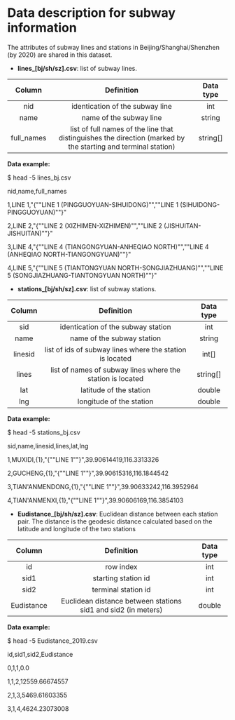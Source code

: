 ﻿# Data description for subway information

The attributes of subway lines and stations in Beijing/Shanghai/Shenzhen (by 2020) are shared in this dataset.

- **lines\_[bj/sh/sz].csv**: list of subway lines.

|**Column**|**Definition**|**Data type**|
| :-: | :-: | :-: |
|nid|identication of the subway line|int|
|name|name of the subway line|string|
|full\_names|list of full names of the line that distinguishes the direction (marked by the starting and terminal station)|string[]|

**Data example:**

$ head -5 lines\_bj.csv

nid,name,full\_names

1,LINE 1,"{""LINE 1 (PINGGUOYUAN-SIHUIDONG)"",""LINE 1 (SIHUIDONG-PINGGUOYUAN)""}"

2,LINE 2,"{""LINE 2 (XIZHIMEN-XIZHIMEN)"",""LINE 2 (JISHUITAN-JISHUITAN)""}"

3,LINE 4,"{""LINE 4 (TIANGONGYUAN-ANHEQIAO NORTH)"",""LINE 4 (ANHEQIAO NORTH-TIANGONGYUAN)""}"

4,LINE 5,"{""LINE 5 (TIANTONGYUAN NORTH-SONGJIAZHUANG)"",""LINE 5 (SONGJIAZHUANG-TIANTONGYUAN NORTH)""}"

- **stations\_[bj/sh/sz].csv**: list of subway stations.

|**Column**|**Definition**|**Data type**|
| :-: | :-: | :-: |
|sid|identication of the subway station|int|
|name|name of the subway station|string|
|linesid|list of ids of subway lines where the station is located|int[]|
|lines|list of names of subway lines where the station is located|string[]|
|lat|latitude of the station|double|
|lng|longitude of the station|double|

**Data example:**

$ head -5 stations\_bj.csv

sid,name,linesid,lines,lat,lng

1,MUXIDI,{1},"{""LINE 1""}",39.90614419,116.3313326

2,GUCHENG,{1},"{""LINE 1""}",39.90615316,116.1844542

3,TIAN'ANMENDONG,{1},"{""LINE 1""}",39.90633242,116.3952964

4,TIAN'ANMENXI,{1},"{""LINE 1""}",39.90606169,116.3854103

- **Eudistance\_[bj/sh/sz].csv**: Euclidean distance between each station pair. The distance is the geodesic distance calculated based on the latitude and longitude of the two stations

|**Column**|**Definition**|**Data type**|
| :-: | :-: | :-: |
|id|row index|int|
|sid1|starting station id|int|
|sid2|terminal station id|int|
|Eudistance|Euclidean distance between stations sid1 and sid2 (in meters)|double|


**Data example:**

$ head -5 Eudistance\_2019.csv

id,sid1,sid2,Eudistance

0,1,1,0.0

1,1,2,12559.66674557

2,1,3,5469.61603355

3,1,4,4624.23073008
